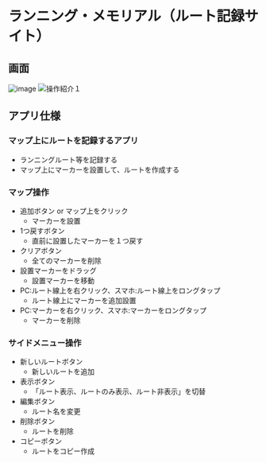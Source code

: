 # ランニング・メモリアル（ルート記録サイト）
## 画面
![image](https://github.com/simgon/running-memorial/assets/23553796/7308c6f4-73cc-4885-aaed-df0e27de1d29)
![操作紹介１](https://github.com/simgon/running-memorial/assets/23553796/be3e6845-dda2-43ad-8a38-6e5ba7eb8a59)
## アプリ仕様
### マップ上にルートを記録するアプリ
- ランニングルート等を記録する
- マップ上にマーカーを設置して、ルートを作成する
### マップ操作
- 追加ボタン or マップ上をクリック
  - マーカーを設置
- 1つ戻すボタン
  - 直前に設置したマーカーを１つ戻す
- クリアボタン
  - 全てのマーカーを削除
- 設置マーカーをドラッグ
  - 設置マーカーを移動
- PC:ルート線上を右クリック、スマホ:ルート線上をロングタップ
  - ルート線上にマーカーを追加設置
- PC:マーカーを右クリック、スマホ:マーカーをロングタップ
  - マーカーを削除
### サイドメニュー操作
- 新しいルートボタン
  - 新しいルートを追加
- 表示ボタン
  - 「ルート表示、ルートのみ表示、ルート非表示」を切替
- 編集ボタン
  - ルート名を変更
- 削除ボタン
  - ルートを削除
- コピーボタン
  - ルートをコピー作成
